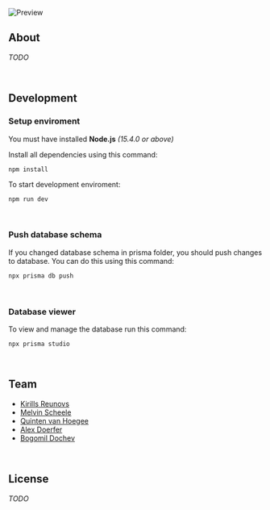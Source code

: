![Preview](https://raw.githubusercontent.com/SKC-Team11/SKCrime/main/assets/preview.png)

## About
_TODO_

<br>

## Development
### Setup enviroment
You must have installed **Node.js** _(15.4.0 or above)_

Install all dependencies using this command:
```
npm install
```

To start development enviroment:
```
npm run dev
```

<br>

### Push database schema
If you changed database schema in prisma folder, you should push changes to database. You can do this using this command:
```
npx prisma db push
```

<br>

### Database viewer
To view and manage the database run this command:
```
npx prisma studio
```

<br>

## Team

* [Kirills Reunovs](https://github.com/Kirlovon)
* [Melvin Scheele](https://github.com/TophatPigeonno)
* [Quinten van Hoegee](https://github.com/awqfrxx)
* [Alex Doerfer](https://github.com/AlexGit123)
* [Bogomil Dochev](https://github.com/BogomilDochev)

<br>

## License
_TODO_
